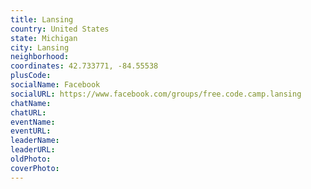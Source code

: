 ```yaml
---
title: Lansing
country: United States
state: Michigan
city: Lansing
neighborhood: 
coordinates: 42.733771, -84.55538
plusCode:
socialName: Facebook
socialURL: https://www.facebook.com/groups/free.code.camp.lansing
chatName:
chatURL:
eventName:
eventURL:
leaderName:
leaderURL:
oldPhoto: 
coverPhoto:
---
```

